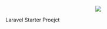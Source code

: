 <p align="center"><img src="https://laravel.com/assets/img/components/logo-laravel.svg"></p>

Laravel Starter Proejct 
